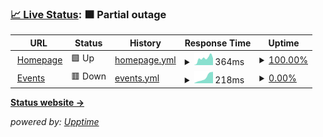 ### [📈 Live Status](https://status.deniz.blue): <!--live status--> **🟧 Partial outage**

<!--start: status pages-->
<!-- This summary is generated by Upptime (https://github.com/upptime/upptime) -->
<!-- Do not edit this manually, your changes will be overwritten -->
<!-- prettier-ignore -->
| URL | Status | History | Response Time | Uptime |
| --- | ------ | ------- | ------------- | ------ |
| <img alt="" src="https://icons.duckduckgo.com/ip3/deniz.blue.ico" height="13"> [Homepage](https://deniz.blue) | 🟩 Up | [homepage.yml](https://github.com/deniz-blue/upptime/commits/HEAD/history/homepage.yml) | <details><summary><img alt="Response time graph" src="./graphs/homepage/response-time-week.png" height="20"> 364ms</summary><br><a href="https://status.deniz.blue/history/homepage"><img alt="Response time 366" src="https://img.shields.io/endpoint?url=https%3A%2F%2Fraw.githubusercontent.com%2Fdeniz-blue%2Fupptime%2FHEAD%2Fapi%2Fhomepage%2Fresponse-time.json"></a><br><a href="https://status.deniz.blue/history/homepage"><img alt="24-hour response time 374" src="https://img.shields.io/endpoint?url=https%3A%2F%2Fraw.githubusercontent.com%2Fdeniz-blue%2Fupptime%2FHEAD%2Fapi%2Fhomepage%2Fresponse-time-day.json"></a><br><a href="https://status.deniz.blue/history/homepage"><img alt="7-day response time 364" src="https://img.shields.io/endpoint?url=https%3A%2F%2Fraw.githubusercontent.com%2Fdeniz-blue%2Fupptime%2FHEAD%2Fapi%2Fhomepage%2Fresponse-time-week.json"></a><br><a href="https://status.deniz.blue/history/homepage"><img alt="30-day response time 366" src="https://img.shields.io/endpoint?url=https%3A%2F%2Fraw.githubusercontent.com%2Fdeniz-blue%2Fupptime%2FHEAD%2Fapi%2Fhomepage%2Fresponse-time-month.json"></a><br><a href="https://status.deniz.blue/history/homepage"><img alt="1-year response time 366" src="https://img.shields.io/endpoint?url=https%3A%2F%2Fraw.githubusercontent.com%2Fdeniz-blue%2Fupptime%2FHEAD%2Fapi%2Fhomepage%2Fresponse-time-year.json"></a></details> | <details><summary><a href="https://status.deniz.blue/history/homepage">100.00%</a></summary><a href="https://status.deniz.blue/history/homepage"><img alt="All-time uptime 100.00%" src="https://img.shields.io/endpoint?url=https%3A%2F%2Fraw.githubusercontent.com%2Fdeniz-blue%2Fupptime%2FHEAD%2Fapi%2Fhomepage%2Fuptime.json"></a><br><a href="https://status.deniz.blue/history/homepage"><img alt="24-hour uptime 100.00%" src="https://img.shields.io/endpoint?url=https%3A%2F%2Fraw.githubusercontent.com%2Fdeniz-blue%2Fupptime%2FHEAD%2Fapi%2Fhomepage%2Fuptime-day.json"></a><br><a href="https://status.deniz.blue/history/homepage"><img alt="7-day uptime 100.00%" src="https://img.shields.io/endpoint?url=https%3A%2F%2Fraw.githubusercontent.com%2Fdeniz-blue%2Fupptime%2FHEAD%2Fapi%2Fhomepage%2Fuptime-week.json"></a><br><a href="https://status.deniz.blue/history/homepage"><img alt="30-day uptime 100.00%" src="https://img.shields.io/endpoint?url=https%3A%2F%2Fraw.githubusercontent.com%2Fdeniz-blue%2Fupptime%2FHEAD%2Fapi%2Fhomepage%2Fuptime-month.json"></a><br><a href="https://status.deniz.blue/history/homepage"><img alt="1-year uptime 100.00%" src="https://img.shields.io/endpoint?url=https%3A%2F%2Fraw.githubusercontent.com%2Fdeniz-blue%2Fupptime%2FHEAD%2Fapi%2Fhomepage%2Fuptime-year.json"></a></details>
| <img alt="" src="https://icons.duckduckgo.com/ip3/events.deniz.blue.ico" height="13"> [Events](https://events.deniz.blue) | 🟥 Down | [events.yml](https://github.com/deniz-blue/upptime/commits/HEAD/history/events.yml) | <details><summary><img alt="Response time graph" src="./graphs/events/response-time-week.png" height="20"> 218ms</summary><br><a href="https://status.deniz.blue/history/events"><img alt="Response time 210" src="https://img.shields.io/endpoint?url=https%3A%2F%2Fraw.githubusercontent.com%2Fdeniz-blue%2Fupptime%2FHEAD%2Fapi%2Fevents%2Fresponse-time.json"></a><br><a href="https://status.deniz.blue/history/events"><img alt="24-hour response time 0" src="https://img.shields.io/endpoint?url=https%3A%2F%2Fraw.githubusercontent.com%2Fdeniz-blue%2Fupptime%2FHEAD%2Fapi%2Fevents%2Fresponse-time-day.json"></a><br><a href="https://status.deniz.blue/history/events"><img alt="7-day response time 218" src="https://img.shields.io/endpoint?url=https%3A%2F%2Fraw.githubusercontent.com%2Fdeniz-blue%2Fupptime%2FHEAD%2Fapi%2Fevents%2Fresponse-time-week.json"></a><br><a href="https://status.deniz.blue/history/events"><img alt="30-day response time 210" src="https://img.shields.io/endpoint?url=https%3A%2F%2Fraw.githubusercontent.com%2Fdeniz-blue%2Fupptime%2FHEAD%2Fapi%2Fevents%2Fresponse-time-month.json"></a><br><a href="https://status.deniz.blue/history/events"><img alt="1-year response time 210" src="https://img.shields.io/endpoint?url=https%3A%2F%2Fraw.githubusercontent.com%2Fdeniz-blue%2Fupptime%2FHEAD%2Fapi%2Fevents%2Fresponse-time-year.json"></a></details> | <details><summary><a href="https://status.deniz.blue/history/events">0.00%</a></summary><a href="https://status.deniz.blue/history/events"><img alt="All-time uptime 0.00%" src="https://img.shields.io/endpoint?url=https%3A%2F%2Fraw.githubusercontent.com%2Fdeniz-blue%2Fupptime%2FHEAD%2Fapi%2Fevents%2Fuptime.json"></a><br><a href="https://status.deniz.blue/history/events"><img alt="24-hour uptime 0.00%" src="https://img.shields.io/endpoint?url=https%3A%2F%2Fraw.githubusercontent.com%2Fdeniz-blue%2Fupptime%2FHEAD%2Fapi%2Fevents%2Fuptime-day.json"></a><br><a href="https://status.deniz.blue/history/events"><img alt="7-day uptime 0.00%" src="https://img.shields.io/endpoint?url=https%3A%2F%2Fraw.githubusercontent.com%2Fdeniz-blue%2Fupptime%2FHEAD%2Fapi%2Fevents%2Fuptime-week.json"></a><br><a href="https://status.deniz.blue/history/events"><img alt="30-day uptime 0.00%" src="https://img.shields.io/endpoint?url=https%3A%2F%2Fraw.githubusercontent.com%2Fdeniz-blue%2Fupptime%2FHEAD%2Fapi%2Fevents%2Fuptime-month.json"></a><br><a href="https://status.deniz.blue/history/events"><img alt="1-year uptime 0.00%" src="https://img.shields.io/endpoint?url=https%3A%2F%2Fraw.githubusercontent.com%2Fdeniz-blue%2Fupptime%2FHEAD%2Fapi%2Fevents%2Fuptime-year.json"></a></details>

<!--end: status pages-->

[**Status website →**](https://status.deniz.blue)

_powered by: [Upptime](https://github.com/upptime/upptime)_
